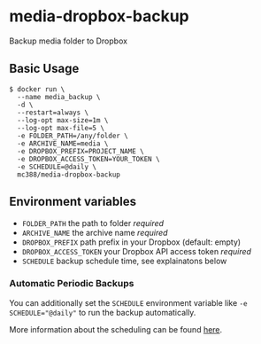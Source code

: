 # media-dropbox-backup

Backup media folder to Dropbox

## Basic Usage

```
$ docker run \
  --name media_backup \
  -d \
  --restart=always \
  --log-opt max-size=1m \
  --log-opt max-file=5 \
  -e FOLDER_PATH=/any/folder \
  -e ARCHIVE_NAME=media \
  -e DROPBOX_PREFIX=PROJECT_NAME \
  -e DROPBOX_ACCESS_TOKEN=YOUR_TOKEN \
  -e SCHEDULE=@daily \
  mc388/media-dropbox-backup
```

## Environment variables

- `FOLDER_PATH` the path to folder *required*
- `ARCHIVE_NAME` the archive name *required*
- `DROPBOX_PREFIX` path prefix in your Dropbox (default: empty)
- `DROPBOX_ACCESS_TOKEN` your Dropbox API access token *required*
- `SCHEDULE` backup schedule time, see explainatons below

### Automatic Periodic Backups

You can additionally set the `SCHEDULE` environment variable like `-e SCHEDULE="@daily"` to run the backup automatically.

More information about the scheduling can be found [here](http://godoc.org/github.com/robfig/cron#hdr-Predefined_schedules).
